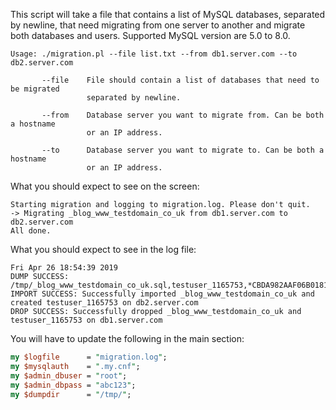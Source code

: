 This script will take a file that contains a list of MySQL databases, separated by newline, that need migrating from one server to another and migrate both databases and users. Supported MySQL version are 5.0 to 8.0.

```
Usage: ./migration.pl --file list.txt --from db1.server.com --to db2.server.com

       --file    File should contain a list of databases that need to be migrated
                 separated by newline.

       --from    Database server you want to migrate from. Can be both a hostname
                 or an IP address.

       --to      Database server you want to migrate to. Can be both a hostname
                 or an IP address.
```
What you should expect to see on the screen:

```
Starting migration and logging to migration.log. Please don't quit.
-> Migrating _blog_www_testdomain_co_uk from db1.server.com to db2.server.com
All done.
```

What you should expect to see in the log file:

```
Fri Apr 26 18:54:39 2019
DUMP SUCCESS: /tmp/_blog_www_testdomain_co_uk.sql,testuser_1165753,*CBDA982AAF06B01815D51308930560B075F4B7CE
IMPORT SUCCESS: Successfully imported _blog_www_testdomain_co_uk and created testuser_1165753 on db2.server.com
DROP SUCCESS: Successfully dropped _blog_www_testdomain_co_uk and testuser_1165753 on db1.server.com
```

You will have to update the following in the main section:

```perl
my $logfile      = "migration.log";
my $mysqlauth    = ".my.cnf";
my $admin_dbuser = "root";
my $admin_dbpass = "abc123";
my $dumpdir      = "/tmp/";
```
